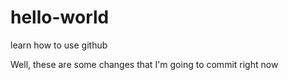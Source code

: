 # hello-world
learn how to use github

Well, these are some changes that I'm going to commit right now
